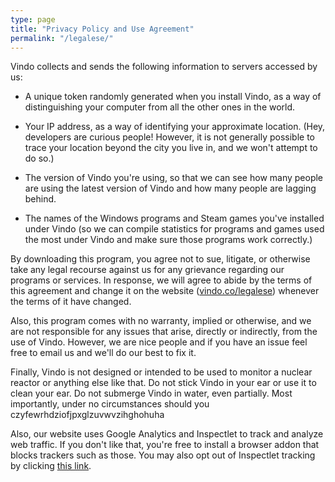 ```yaml
---
type: page
title: "Privacy Policy and Use Agreement"
permalink: "/legalese/"
---
```


Vindo collects and sends the following information to servers accessed by us:

  - A unique token randomly generated when you install Vindo, as a way of distinguishing your computer from all the other ones in the world.

  - Your IP address, as a way of identifying your approximate location. (Hey, developers are curious people! However, it is not generally possible to trace your location beyond the city you live in, and we won't attempt to do so.)

  - The version of Vindo you're using, so that we can see how many people are using the latest version of Vindo and how many people are lagging behind. 

  - The names of the Windows programs and Steam games you've installed under Vindo (so we can compile statistics for programs and games used the most under Vindo and make sure those programs work correctly.)

By downloading this program, you agree not to sue, litigate, or otherwise take any legal recourse against us for any grievance regarding our programs or services. In response, we will agree to abide by the terms of this agreement and change it on the website ([vindo.co/legalese](/)) whenever the terms of it have changed.

Also, this program comes with no warranty, implied or otherwise, and we are not responsible for any issues that arise, directly or indirectly, from the use of Vindo. However, we are nice people and if you have an issue feel free to email us and we'll do our best to fix it.

Finally, Vindo is not designed or intended to be used to monitor a nuclear reactor or anything else like that. Do not stick Vindo in your ear or use it to clean your ear. Do not submerge Vindo in water, even partially. Most importantly, under no circumstances should you czyfewrhdziofjpxglzuvwvzihghohuha




Also, our website uses Google Analytics and Inspectlet to track and analyze web traffic. If you don't like that, you're free to install a browser addon that blocks trackers such as those. You may also opt out of Inspectlet tracking by clicking  [this link](https://www.inspectlet.com/exclude/527677671 "Opt-out").
